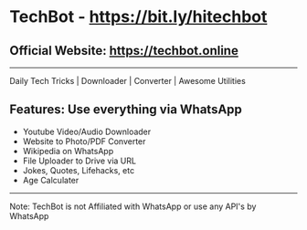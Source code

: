 # TechBot - https://bit.ly/hitechbot
## Official Website: https://techbot.online
--------------------
Daily Tech Tricks | Downloader | Converter | Awesome Utilities

Features: Use everything via WhatsApp
--------

* Youtube Video/Audio Downloader
* Website to Photo/PDF Converter
* Wikipedia on WhatsApp
* File Uploader to Drive via URL
* Jokes, Quotes, Lifehacks, etc
* Age Calculater
---

Note: TechBot is not Affiliated with WhatsApp or use any API's by WhatsApp



